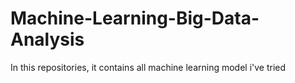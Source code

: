 # Machine-Learning-Big-Data-Analysis
In this repositories, it contains all machine learning model i've tried
